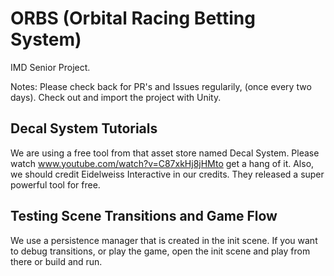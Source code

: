 ORBS (Orbital Racing Betting System)
================

IMD Senior Project.

Notes:
Please check back for PR's and Issues regularily, (once every two days). Check out and import the project with Unity.


Decal System Tutorials
-------

We are using a free tool from that asset store named Decal System. Please watch www.youtube.com/watch?v=C87xkHj8jHM‎to get a hang of it.
Also, we should credit Eidelweiss Interactive in our credits. They released a super powerful tool for free. 


Testing Scene Transitions and Game Flow
-------

We use a persistence manager that is created in the init scene. If you want to debug transitions, or play the game, open the init scene and play from there or build and run.
